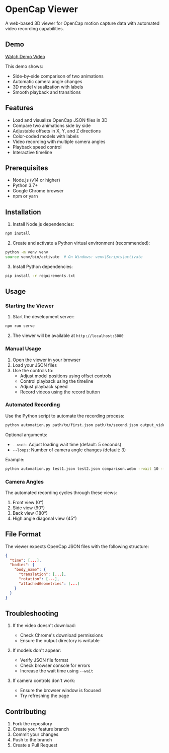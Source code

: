# OpenCap Viewer

A web-based 3D viewer for OpenCap motion capture data with automated video recording capabilities.

## Demo

[Watch Demo Video](./demo/subj2.webm)

This demo shows:
- Side-by-side comparison of two animations
- Automatic camera angle changes
- 3D model visualization with labels
- Smooth playback and transitions

## Features

- Load and visualize OpenCap JSON files in 3D
- Compare two animations side by side
- Adjustable offsets in X, Y, and Z directions
- Color-coded models with labels
- Video recording with multiple camera angles
- Playback speed control
- Interactive timeline

## Prerequisites

- Node.js (v14 or higher)
- Python 3.7+
- Google Chrome browser
- npm or yarn

## Installation

1. Install Node.js dependencies:
```bash
npm install
```

2. Create and activate a Python virtual environment (recommended):
```bash
python -m venv venv
source venv/bin/activate  # On Windows: venv\Scripts\activate
```

3. Install Python dependencies:
```bash
pip install -r requirements.txt
```

## Usage

### Starting the Viewer

1. Start the development server:
```bash
npm run serve
```

2. The viewer will be available at `http://localhost:3000`

### Manual Usage

1. Open the viewer in your browser
2. Load your JSON files
3. Use the controls to:
   - Adjust model positions using offset controls
   - Control playback using the timeline
   - Adjust playback speed
   - Record videos using the record button

### Automated Recording

Use the Python script to automate the recording process:

```bash
python automation.py path/to/first.json path/to/second.json output_video.webm
```

Optional arguments:
- `--wait`: Adjust loading wait time (default: 5 seconds)
- `--loops`: Number of camera angle changes (default: 3)

Example:
```bash
python automation.py test1.json test2.json comparison.webm --wait 10 --loops 4
```

### Camera Angles

The automated recording cycles through these views:
1. Front view (0°)
2. Side view (90°)
3. Back view (180°)
4. High angle diagonal view (45°)

## File Format

The viewer expects OpenCap JSON files with the following structure:
```json
{
  "time": [...],
  "bodies": {
    "body_name": {
      "translation": [...],
      "rotation": [...],
      "attachedGeometries": [...]
    }
  }
}
```

## Troubleshooting

1. If the video doesn't download:
   - Check Chrome's download permissions
   - Ensure the output directory is writable

2. If models don't appear:
   - Verify JSON file format
   - Check browser console for errors
   - Increase the wait time using `--wait`

3. If camera controls don't work:
   - Ensure the browser window is focused
   - Try refreshing the page

## Contributing

1. Fork the repository
2. Create your feature branch
3. Commit your changes
4. Push to the branch
5. Create a Pull Request

